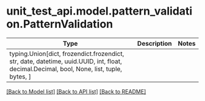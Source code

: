 # unit_test_api.model.pattern_validation.PatternValidation

Type | Description | Notes
------------- | ------------- | -------------
typing.Union[dict, frozendict.frozendict, str, date, datetime, uuid.UUID, int, float, decimal.Decimal, bool, None, list, tuple, bytes, ] | |

[[Back to Model list]](../../README.md#documentation-for-models) [[Back to API list]](../../README.md#documentation-for-api-endpoints) [[Back to README]](../../README.md)

